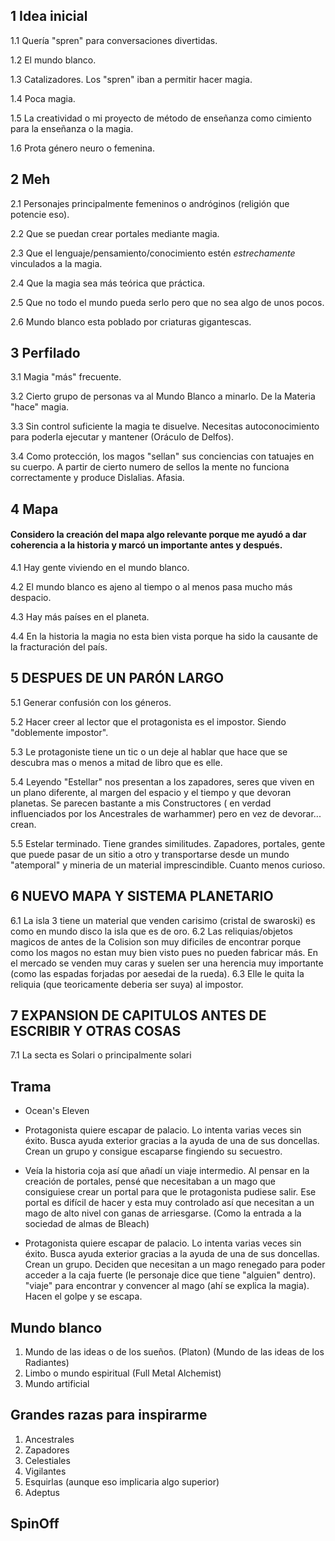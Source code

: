 ##   1 Idea inicial

1.1 Quería "spren" para conversaciones divertidas.

1.2 El mundo blanco.

1.3 Catalizadores. Los "spren" iban a permitir hacer magia.

1.4 Poca magia.

1.5 La creatividad o mi proyecto de método de enseñanza como cimiento para la enseñanza o la magia.

1.6 Prota género neuro o femenina.


## 2 Meh

2.1 Personajes principalmente femeninos o andróginos (religión que potencie eso).

2.2 Que se puedan crear portales mediante magia.

2.3 Que el lenguaje/pensamiento/conocimiento estén *estrechamente* vinculados a la magia.

2.4 Que la magia sea más teórica que práctica.

2.5 Que no todo el mundo pueda serlo pero que no sea algo de unos pocos.

2.6 Mundo blanco esta poblado por criaturas gigantescas.


## 3 Perfilado

3.1 Magia "más" frecuente.

3.2 Cierto grupo de personas va al Mundo Blanco a minarlo. De la Materia "hace" magia.

3.3 Sin control suficiente la magia te disuelve. Necesitas autoconocimiento para poderla ejecutar y mantener (Oráculo de Delfos).

3.4 Como protección, los magos "sellan" sus conciencias con tatuajes en su cuerpo. A partir de cierto numero de sellos la mente no funciona correctamente y produce Dislalias. Afasia.


## 4 Mapa
#### Considero la creación del mapa algo relevante porque me ayudó a dar coherencia a la historia y marcó un importante antes y después.

4.1 Hay gente viviendo en el mundo blanco.

4.2 El mundo blanco es ajeno al tiempo o al menos pasa mucho más despacio.

4.3 Hay más países en el planeta.

4.4 En la historia la magia no esta bien vista porque ha sido la causante de la fracturación del país.

## 5 DESPUES DE UN PARÓN LARGO

5.1 Generar confusión con los géneros.

5.2 Hacer creer al lector que el protagonista es el impostor. Siendo "doblemente impostor".

5.3 Le protagoniste tiene un tic o un deje al hablar que hace que se descubra mas o menos a mitad de libro que es elle.

5.4 Leyendo "Estellar" nos presentan a los zapadores, seres que viven en un plano diferente, al margen del espacio y el tiempo y que devoran planetas. Se parecen bastante a mis Constructores ( en verdad influenciados por los Ancestrales de warhammer) pero en vez de devorar... crean.

5.5 Estelar terminado. Tiene grandes similitudes. Zapadores, portales, gente que puede pasar de un sitio a otro y transportarse desde un mundo "atemporal" y mineria de un material imprescindible. Cuanto menos curioso.

## 6 NUEVO MAPA Y SISTEMA PLANETARIO

6.1 La isla 3 tiene un material que venden carisimo (cristal de swaroski) es como en mundo disco la isla que es de oro.
6.2 Las reliquias/objetos magicos de antes de la Colision son muy dificiles de encontrar porque como los magos no estan muy bien visto pues no pueden fabricar más. En el mercado se venden muy caras y suelen ser una herencia muy importante (como las espadas forjadas por aesedai de la rueda).
6.3 Elle le quita la reliquia (que teoricamente deberia ser suya) al impostor.

## 7 EXPANSION DE CAPITULOS ANTES DE ESCRIBIR Y OTRAS COSAS
7.1 La secta es Solari o principalmente solari

## Trama
- Ocean's Eleven

- Protagonista quiere escapar de palacio. Lo intenta varias veces sin éxito. Busca ayuda exterior gracias a la ayuda de una de sus doncellas. Crean un grupo y consigue escaparse fingiendo su secuestro.

- Veía la historia coja así que añadí un viaje intermedio. Al pensar en la creación de portales, pensé que necesitaban a un mago que consiguiese crear un portal para que le protagonista pudiese salir. Ese portal es difícil de hacer y esta muy controlado así que necesitan a un mago de alto nivel con ganas de arriesgarse. (Como la entrada a la sociedad de almas de Bleach)

- Protagonista quiere escapar de palacio. Lo intenta varias veces sin éxito. Busca ayuda exterior gracias a la ayuda de una de sus doncellas. Crean un grupo. Deciden que necesitan a un mago renegado para poder acceder a la caja fuerte (le personaje dice que tiene "alguien" dentro). "viaje" para encontrar y convencer al mago (ahí se explica la magia). Hacen el golpe y se escapa.

## Mundo blanco
1. Mundo de las ideas o de los sueños. (Platon) (Mundo de las ideas de los Radiantes)
2. Limbo o mundo espiritual (Full Metal Alchemist)
3. Mundo artificial

## Grandes razas para inspirarme
1. Ancestrales
2. Zapadores
3. Celestiales
4. Vigilantes
5. Esquirlas (aunque eso implicaria algo superior)
6. Adeptus

## SpinOff
